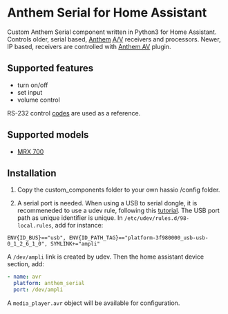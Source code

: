 # Anthem Serial for Home Assistant

Custom Anthem Serial component written in Python3 for Home Assistant. Controls older, serial based, [Anthem] <abbr title="Audio & video">A/V</abbr> receivers and processors. Newer, IP based, receivers are controlled with [Anthem AV](https://www.home-assistant.io/integrations/anthemav/) plugin.

## Supported features

- turn on/off
- set input
- volume control

RS-232 control [codes](https://www.anthemav.com/downloads/anthemMRX_RS-232.071811.zip) are used as a reference.

## Supported models

- [MRX 700](https://www.anthemav.com/products-archived/model=mrx-700/page=overview)

[Anthem]: https://www.anthemav.com/

## Installation

1. Copy the custom_components folder to your own hassio /config folder.

2. A serial port is needed. When using a USB to serial dongle, it is recommeneded to use a udev rule, following this [tutorial](https://hackaday.io/project/183711-mks-tft28-with-klipper/log/202591-udev-rules). The USB port path as unique identifier is unique. In `/etc/udev/rules.d/98-local.rules`, add for instance:
```
ENV{ID_BUS}=="usb", ENV{ID_PATH_TAG}=="platform-3f980000_usb-usb-0_1_2_6_1_0", SYMLINK+="ampli"
```

A `/dev/ampli` link is created by udev. Then the home assistant device section, add:

```yaml
- name: avr
  platform: anthem_serial
  port: /dev/ampli
```

A `media_player.avr` object will be available for configuration.
